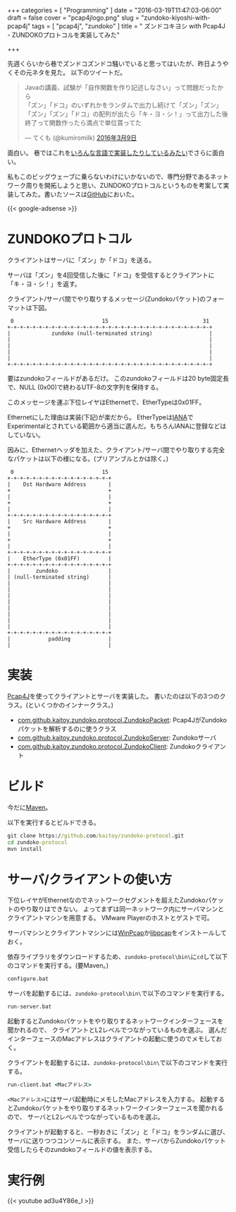 +++
categories = [ "Programming" ]
date = "2016-03-19T11:47:03-06:00"
draft = false
cover = "pcap4jlogo.png"
slug = "zundoko-kiyoshi-with-pcap4j"
tags = [ "pcap4j", "zundoko" ]
title = " ズンドコキヨシ with Pcap4J - ZUNDOKOプロトコルを実装してみた"

+++

先週くらいから巷でズンドコズンドコ騒いでいると思ってはいたが、昨日ようやくその元ネタを見た。
以下のツイートだ。

<blockquote class="twitter-tweet" data-lang="ja"><p lang="ja" dir="ltr">Javaの講義、試験が「自作関数を作り記述しなさい」って問題だったから<br>「ズン」「ドコ」のいずれかをランダムで出力し続けて「ズン」「ズン」「ズン」「ズン」「ドコ」の配列が出たら「キ・ヨ・シ！」って出力した後終了って関数作ったら満点で単位貰ってた</p>&mdash; てくも (@kumiromilk) <a href="https://twitter.com/kumiromilk/status/707437861881180160">2016年3月9日</a></blockquote>
<script async src="//platform.twitter.com/widgets.js" charset="utf-8"></script>

面白い。
巷ではこれを[いろんな言語で実装したりしているみたい](http://qiita.com/shunsugai@github/items/971a15461de29563bf90)でさらに面白い。

私もこのビッグウェーブに乗らないわけにいかないので、専門分野であるネットワーク周りを開拓しようと思い、ZUNDOKOプロトコルというものを考案して実装してみた。書いたソースは[GitHub](https://github.com/kaitoy/zundoko-protocol)においた。

<!--more-->

{{< google-adsense >}}

# ZUNDOKOプロトコル

クライアントはサーバに「ズン」か「ドコ」を送る。

サーバは「ズン」を4回受信した後に「ドコ」を受信するとクライアントに「キ・ヨ・シ！」を返す。

クライアント/サーバ間でやり取りするメッセージ(Zundokoパケット)のフォーマットは下図。

```plain
 0                            15                              31
+-+-+-+-+-+-+-+-+-+-+-+-+-+-+-+-+-+-+-+-+-+-+-+-+-+-+-+-+-+-+-+-+
|             zundoko (null-terminated string)                  |
|                                                               |
|                                                               |
|                                                               |
|                                                               |
+-+-+-+-+-+-+-+-+-+-+-+-+-+-+-+-+-+-+-+-+-+-+-+-+-+-+-+-+-+-+-+-+
```

要はzundokoフィールドがあるだけ。
このzundokoフィールドは20 byte固定長で、NULL (0x00)で終わるUTF-8の文字列を保持する。

このメッセージを運ぶ下位レイヤはEthernetで、EtherTypeは0x01FF。

Ethernetにした理由は実装(下記)が楽だから。
EtherTypeは[IANA](http://www.iana.org/assignments/ieee-802-numbers/ieee-802-numbers.xhtml#ieee-802-numbers-1)でExperimentalとされている範囲から適当に選んだ。もちろんIANAに登録などはしていない。

因みに、Ethernetヘッダを加えた、クライアント/サーバ間でやり取りする完全なパケットは以下の様になる。(プリアンブルとかは除く。)

```plain
 0                            15
+-+-+-+-+-+-+-+-+-+-+-+-+-+-+-+-+
|    Dst Hardware Address       |
+                               +
|                               |
+                               +
|                               |
+-+-+-+-+-+-+-+-+-+-+-+-+-+-+-+-+
|    Src Hardware Address       |
+                               +
|                               |
+                               +
|                               |
+-+-+-+-+-+-+-+-+-+-+-+-+-+-+-+-+
|    EtherType (0x01FF)         |
+-+-+-+-+-+-+-+-+-+-+-+-+-+-+-+-+
|        zundoko                |
| (null-terminated string)      |
|                               |
|                               |
|                               |
|                               |
|                               |
|                               |
|                               |
|                               |
+-+-+-+-+-+-+-+-+-+-+-+-+-+-+-+-+
|            padding            |
|                               |
```

# 実装

[Pcap4J](https://github.com/kaitoy/pcap4j)を使ってクライアントとサーバを実装した。
書いたのは以下の3つのクラス。(といくつかのインナークラス。)

* [com.github.kaitoy.zundoko.protocol.ZundokoPacket](https://github.com/kaitoy/zundoko-protocol/tree/master/src/main/java/com/github/kaitoy/zundoko/protocol/ZundokoPacket.java): Pcap4JがZundokoパケットを解析するのに使うクラス
* [com.github.kaitoy.zundoko.protocol.ZundokoServer](https://github.com/kaitoy/zundoko-protocol/tree/master/src/main/java/com/github/kaitoy/zundoko/protocol/ZundokoServer.java): Zundokoサーバ
* [com.github.kaitoy.zundoko.protocol.ZundokoClient](https://github.com/kaitoy/zundoko-protocol/tree/master/src/main/java/com/github/kaitoy/zundoko/protocol/ZundokoClient.java): Zundokoクライアント

# ビルド

今だに[Maven](https://maven.apache.org/)。

以下を実行するとビルドできる。

```cmd
git clone https://github.com/kaitoy/zundoko-protocol.git
cd zundoko-protocol
mvn install
```

# サーバ/クライアントの使い方

下位レイヤがEthernetなのでネットワークセグメントを超えたZundokoパケットのやり取りはできない。
よってまずは同一ネットワーク内にサーバマシンとクライアントマシンを用意する。
VMware Playerのホストとゲストで可。

サーバマシンとクライアントマシンには[WinPcap](http://www.winpcap.org/)か[libpcap](http://www.tcpdump.org/)をインストールしておく。

依存ライブラリをダウンロードするため、`zundoko-protocol\bin\`に`cd`して以下のコマンドを実行する。(要Maven。)

```cmd
configure.bat
```

サーバを起動するには、`zundoko-protocol\bin\`で以下のコマンドを実行する。

```cmd
run-server.bat
```

起動するとZundokoパケットをやり取りするネットワークインターフェースを聞かれるので、
クライアントとL2レベルでつながっているものを選ぶ。
選んだインターフェースのMacアドレスはクライアントの起動に使うのでメモしておく。

クライアントを起動するには、`zundoko-protocol\bin\`で以下のコマンドを実行する。

```cmd
run-client.bat <Macアドレス>
```

`<Macアドレス>`にはサーバ起動時にメモしたMacアドレスを入力する。
起動するとZundokoパケットをやり取りするネットワークインターフェースを聞かれるので、
サーバとL2レベルでつながっているものを選ぶ。

クライアントが起動すると、一秒おきに「ズン」と「ドコ」をランダムに選び、
サーバに送りつつコンソールに表示する。
また、サーバからZundokoパケット受信したらそのzundokoフィールドの値を表示する。


# 実行例


{{< youtube ad3u4Y86e_I >}}
